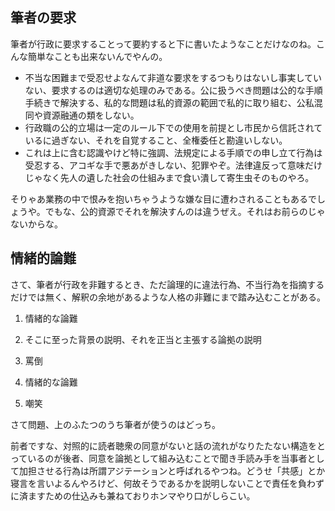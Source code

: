 ﻿## 筆者の要求

筆者が行政に要求することって要約すると下に書いたようなことだけなのね。こんな簡単なことも出来ないんでやんの。

- 不当な困難まで受忍せよなんて非道な要求をするつもりはないし事実していない、要求するのは適切な処理のみである。公に扱うべき問題は公的な手順手続きで解決する、私的な問題は私的資源の範囲で私的に取り組む、公私混同や資源融通の類をしない。
- 行政職の公的立場は一定のルール下での使用を前提とし市民から信託されているに過ぎない、それを自覚すること、全権委任と勘違いしない。
- これは上に含む認識やけど特に強調、法規定による手順での申し立て行為は受忍する、アコギな手で悪あがきしない、犯罪やぞ。法律違反って意味だけじゃなく先人の遺した社会の仕組みまで食い潰して寄生虫そのものやろ。

そりゃあ業務の中で恨みを抱いちゃうような嫌な目に遭わされることもあるでしょうや。でもな、公的資源でそれを解決すんのは違うぜえ。それはお前らのじゃないからな。


## 情緒的論難

さて、筆者が行政を非難するとき、ただ論理的に違法行為、不当行為を指摘するだけでは無く、解釈の余地があるような人格の非難にまで踏み込むことがある。

1. 情緒的な論難
1. そこに至った背景の説明、それを正当と主張する論拠の説明
1. 罵倒

1. 情緒的な論難
1. 嘲笑

さて問題、上のふたつのうち筆者が使うのはどっち。

前者ですな、対照的に読者聴衆の同意がないと話の流れがなりたたない構造をとっているのが後者、同意を論拠として組み込むことで聞き手読み手を当事者として加担させる行為は所謂アジテーションと呼ばれるやつね。どうせ「共感」とか寝言を言いよるんやろけど、何故そうであるかを説明しないことで責任を負わずに済ますための仕込みも兼ねておりホンマやり口がしらこい。
